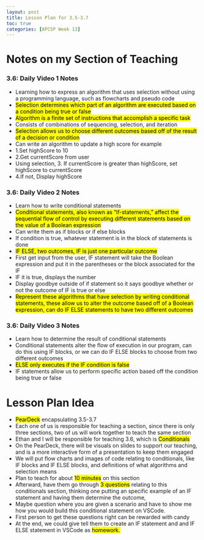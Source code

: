 ```yaml
---
layout: post
title: Lesson Plan for 3.5-3.7 
toc: true
categories: [APCSP Week 13]
---
```


# Notes on my Section of Teaching
### 3.6: Daily Video 1 Notes
- Learning how to express an algorithm that uses selection without using a programming language, such as flowcharts and pseudo code
- <mark>Selection determines which part of an algorithm are executed based on a condition being true or false</mark>
- <mark>Algorithm is a finite set of instructions that accomplish a specific task</mark>
- Consists of combinations of sequencing, selection, and iteration
- <mark>Selection allows us to choose different outcomes based off of the result of a decision or condition</mark>
- Can write an algorithm to update a high score for example
- 1.Set highScore to 10
- 2.Get currentScore from user
- Using selection, 3. If currentScore is greater than highScore, set highScore to currentScore
- 4.If not, Display highScore

### 3.6: Daily Video 2 Notes
- Learn how to write conditional statements
- <mark>Conditional statements, also known as “if-statements,” affect the sequential flow of control by executing different statements based on the value of a Boolean expression</mark>
- Can write them as if blocks or if else blocks
- If condition is true, whatever statement is in the block of statements is done
- <mark>IF ELSE, two outcomes, IF is just one particular outcome</mark>
- First get input from the user, IF statement will take the Boolean expression and put it in the parentheses or the block associated for the IF
- IF it is true, displays the number
- Display goodbye outside of if statement so it says goodbye whether or not the outcome of IF is true or else
- <mark>Represent these algorithms that have selection by writing conditional statements, these allow us to alter the outcome based off of a Boolean expression, can do IF ELSE statements to have two different outcomes</mark> 

### 3.6: Daily Video 3 Notes
- Learn how to determine the result of conditional statements
- Conditional statements alter the flow of execution in our program, can do this using IF blocks, or we can do IF ELSE blocks to choose from two different outcomes
- <mark>ELSE only executes if the IF condition is false</mark>
- IF statements allow us to perform specific action based off the condition being true or false

# Lesson Plan Idea
- <mark>PearDeck</mark> encapsulating 3.5-3.7
- Each one of us is responsible for teaching a section, since there is only three sections, two of us will work together to teach the same section
- Ethan and I will be responsible for teaching 3.6, which is <mark>Conditionals</mark>
- On the PearDeck, there will be visuals on slides to support our teaching, and is a more interactive form of a presentation to keep them engaged
- We will put flow charts and images of code relating to conditionals, like IF blocks and IF ELSE blocks, and definitions of what algorithms and selection means
- Plan to teach for about <mark>10 minutes</mark> on this section
- Afterward, have them go through <mark>3 questions</mark> relating to this conditionals section, thinking one putting an specific example of an IF statement and having them determine the outcome,
- Maybe question where you are given a scenario and have to show me how you would build this conditional statement on VSCode.
- First person to get these questions right can be rewarded with candy
- At the end, we could give tell them to create an IF statement and and IF ELSE statement in VSCode as <mark>homework<mark>.   

